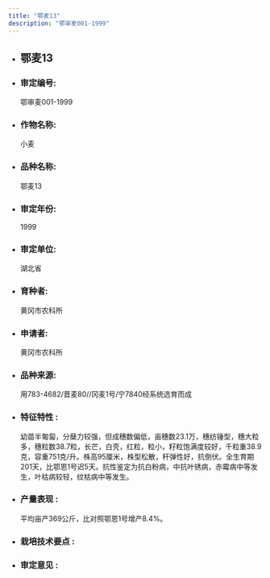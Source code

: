 ```yaml
---
title: "鄂麦13"
description: "鄂审麦001-1999"
---
```

* ## 鄂麦13
* ###  审定编号:  
   鄂审麦001-1999

*  ### 作物名称:  
   小麦

*   ###  品种名称: 
    鄂麦13

*   ### 审定年份: 
    1999

*   ### 审定单位:  
    湖北省

*   ### 育种者:  
    黄冈市农科所

*   ### 申请者:  
    黄冈市农科所

*   ### 品种来源:  
    用783-4682/晋麦80//冈麦1号/宁7840经系统选育而成

*   ### 特征特性 : 
    幼苗半匍匐，分蘖力较强，但成穗数偏低，亩穗数23.1万，穗纺锤型，穗大粒多，穗粒数38.7粒，长芒，白壳，红粒，粒小，籽粒饱满度较好，千粒重38.9克，容重751克/升。株高95厘米，株型松散，秆弹性好，抗倒伏。全生育期201天，比鄂恩1号迟5天。抗性鉴定为抗白粉病，中抗叶锈病，赤霉病中等发生，叶枯病较轻，纹枯病中等发生。

*   ### 产量表现 : 
    平均亩产369公斤，比对照鄂恩1号增产8.4%。

*   ### 栽培技术要点 : 
    

*   ### 审定意见 : 
    
